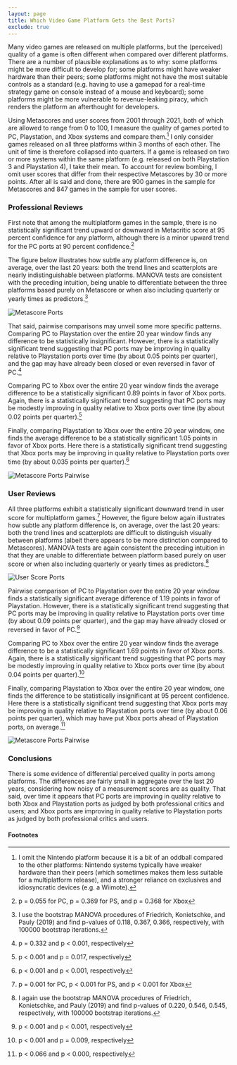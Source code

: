 ```yaml
---
layout: page
title: Which Video Game Platform Gets the Best Ports?
exclude: true
---
```


Many video games are released on multiple platforms, but the (perceived) quality of a game is often different when compared over different platforms. There are a number of plausible explanations as to why: some platforms might be more difficult to develop for; some platforms might have weaker hardware than their peers; some platforms might not have the most suitable controls as a standard (e.g. having to use a gamepad for a real-time strategy game on console instead of a mouse and keyboard); some platforms might be more vulnerable to revenue-leaking piracy, which renders the platform an afterthought for developers.

Using Metascores and user scores from 2001 through 2021, both of which are allowed to range from 0 to 100, I measure the quality of games ported to PC, Playstation, and Xbox systems and compare them.[^1] I only consider games released on all three platforms within 3 months of each other. The unit of time is therefore collapsed into quarters. If a game is released on two or more systems within the same platform (e.g. released on both Playstation 3 and Playstation 4), I take their mean. To account for review bombing, I omit user scores that differ from their respective Metascores by 30 or more points. After all is said and done, there are 900 games in the sample for Metascores and 847 games in the sample for user scores.

[^1]: I omit the Nintendo platform because it is a bit of an oddball compared to the other platforms: Nintendo systems typically have weaker hardware than their peers (which sometimes makes them less suitable for a multiplatform release), and a stronger reliance on exclusives and idiosyncratic devices (e.g. a Wiimote).


### Professional Reviews ###
First note that among the multiplatform games in the sample, there is no statistically significant trend upward or downward in Metacritic score at 95 percent confidence for any platform, although there is a minor upward trend for the PC ports at 90 percent confidence.[^2]

The figure below illustrates how subtle any platform difference is, on average, over the last 20 years: both the trend lines and scatterplots are nearly indistinguishable between platforms. MANOVA tests are consistent with the preceding intuition, being unable to differentiate between the three platforms based purely on Metascore or when also including quarterly or yearly times as predictors.[^3]

![Metascore Ports](multiport_metascores.png)

That said, pairwise comparisons may unveil some more specific patterns. Comparing PC to Playstation over the entire 20 year window finds any difference to be statistically insignificant. However, there is a statistically significant trend suggesting that PC ports may be improving in quality relative to Playstation ports over time (by about 0.05 points per quarter), and the gap may have already been closed or even reversed in favor of PC.[^4]

Comparing PC to Xbox over the entire 20 year window finds the average difference to be a statistically significant 0.89 points in favor of Xbox ports. Again, there is a statistically significant trend suggesting that PC ports may be modestly improving in quality relative to Xbox ports over time (by about 0.02 points per quarter).[^5]

Finally, comparing Playstation to Xbox over the entire 20 year window, one finds the average difference to be a statistically significant 1.05 points in favor of Xbox ports. Here there is a statistically significant trend suggesting that Xbox ports may be improving in quality relative to Playstation ports over time (by about 0.035 points per quarter).[^6]

![Metascore Ports Pairwise](multiport_metascores_pairwise.png)

[^2]: p = 0.055 for PC, p = 0.369 for PS, and p = 0.368 for Xbox
[^3]: I use the bootstrap MANOVA procedures of Friedrich, Konietschke, and Pauly (2019) and find p-values of 0.118, 0.367, 0.366, respectively, with 100000 bootstrap iterations.
[^4]: p = 0.332 and p < 0.001, respectively
[^5]: p < 0.001 and p = 0.017, respectively
[^6]: p < 0.001 and p < 0.001, respectively


### User Reviews ###
All three platforms exhibit a statistically significant downward trend in user score for multiplatform games.[^7] However, the figure below again illustrates how subtle any platform difference is, on average, over the last 20 years: both the trend lines and scatterplots are difficult to distinguish visually between platforms (albeit there appears to be more distinction compared to Metascores). MANOVA tests are again consistent the preceding intuition in that they are unable to differentiate between platform based purely on user score or when also including quarterly or yearly times as predictors.[^8]

![User Score Ports](multiport_userscores.png)

Pairwise comparison of PC to Playstation over the entire 20 year window finds a statistically significant average difference of 1.19 points in favor of Playstation. However, there is a statistically significant trend suggesting that PC ports may be improving in quality relative to Playstation ports over time (by about 0.09 points per quarter), and the gap may have already closed or reversed in favor of PC.[^9]

Comparing PC to Xbox over the entire 20 year window finds the average difference to be a statistically significant 1.69 points in favor of Xbox ports. Again, there is a statistically significant trend suggesting that PC ports may be modestly improving in  quality relative to Xbox ports over time (by about 0.04 points per quarter).[^10]

Finally, comparing Playstation to Xbox over the entire 20 year window, one finds the difference to be statistically insignificant at 95 percent confidence. Here there is a statistically significant trend suggesting that Xbox ports may be improving in quality relative to Playstation ports over time (by about 0.06 points per quarter), which may have put Xbox ports ahead of Playstation ports, on average.[^11]

![Metascore Ports Pairwise](multiport_userscores_pairwise.png)

[^7]: p = 0.001 for PC, p < 0.001 for PS, and p < 0.001 for Xbox
[^8]: I again use the bootstrap MANOVA procedures of Friedrich, Konietschke, and Pauly (2019) and find p-values of 0.220, 0.546, 0.545, respectively, with 100000 bootstrap iterations.
[^9]: p < 0.001 and p < 0.001, respectively
[^10]: p < 0.001 and p = 0.009, respectively
[^11]: p < 0.066 and p < 0.000, respectively


### Conclusions ###
There is some evidence of differential perceived quality in ports among platforms. The differences are fairly small in aggregate over the last 20 years, considering how noisy of a measurement scores are as quality. That said, over time it appears that PC ports are improving in quality relative to both Xbox and Playstation ports as judged by both professional critics and users; and Xbox ports are improving in quality relative to Playstation ports as judged by both professional critics and users.


#### Footnotes ####
